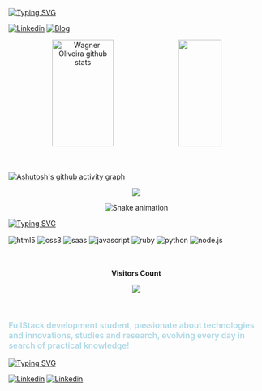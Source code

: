 <!-- Minha Apresentação-->
[![Typing SVG](https://readme-typing-svg.demolab.com?font=Lobster=700&size=30&duration=3000&pause=750&color=00BFFF&width=1000&lines=Hi%2C+I'm+Wagner❕;Nice+to+meet+you❕😉;🌴I'm+from+Brazi❕🌴;🧩I'm+a+FullStack+Student❕;🎓Graduating+Computer+Science+in+Puc+Minas+❕;🌎I+want+to+contribute+to+a+better+world+by..programming+❕🌎;Welcome+to+my+profile❕🕹️)
](https://git.io/typing-svg)

<!-- Linkedin | Netlify --> 
[![Linkedin](https://img.shields.io/badge/LinkedIn-0077B5?style=for-the-badge&logo=linkedin&logoColor=white)](https://www.linkedin.com/in/wagner-oliveira-161a821a9/)
[![Blog](https://img.shields.io/badge/Netlify-00C7B7?style=for-the-badge&logo=netlify&logoColor=white)](https://app.netlify.com/teams/wagneroliveira9819/overview)

<!-- Github stats-->
<div align="center">  
  <img width="49%" height="210px" src="https://github-readme-stats.vercel.app/api?username=wagneroliver23&show_icons=true&count_private=true&hide_border=true&title_color=87CEFA&icon_color=FFD700&text_color=c9d1d9&bg_color=0d1117" alt="Wagner Oliveira github stats" /> 
  <img width="41%" height="210px" src="https://github-readme-stats.vercel.app/api/top-langs/?username=wagneroliver23&layout=compact&hide_border=true&title_color=87CEFA&text_color=F0F8FF&bg_color=0d1117" />
</div>
<br>
<br>

<!-- Gráfico Contribuições --> 
[![Ashutosh's github activity graph](https://github-readme-activity-graph.cyclic.app/graph?username=wagneroliver23&bg_color=0d1117&color=87CEFA&line=FF0000&point=00FF00&area=true&hide_border=true)](https://github.com/ashutosh00710/github-readme-activity-graph)

<!-- Troféus -->
<p align="center">
  <img src="https://github-profile-trophy.vercel.app/?username=wagneroliver23&theme=dark&row=2&no-bg=true&column=3&margin-w=15&margin-h=15" />
</p>

<!-- Cobrinha -->
<div align="center">

  ![Snake animation](https://github.com/wagneroliver23/wagneroliver23/blob/output/github-contribution-grid-snake.svg)
  
</div>

<!-- Skills -->
[![Typing SVG](https://readme-typing-svg.demolab.com?font=Lobster=700&size=22&duration=8000&pause=2000&color=87CEFA&width=1000&lines=+💻Technologies+I'm+learning:)
](https://git.io/typing-svg)

<div style="display: inline_block>
  <img align="center" alt="html5" src="https://img.shields.io/badge/HTML5-E34F26?style=for-the-badge&logo=html5&logoColor=white"/>
  <img align="center" alt="html5" src="https://img.shields.io/badge/HTML5-E34F26?style=for-the-badge&logo=html5&logoColor=white"/>
  <img align="center" alt="css3" src="https://img.shields.io/badge/CSS3-1572B6?style=for-the-badge&logo=css3&logoColor=white"  />
  <img align="center" alt="saas" src="https://img.shields.io/badge/Sass-CC6699?style=for-the-badge&logo=sass&logoColor=white"/>
  <img align="center" alt="javascript" src="https://img.shields.io/badge/JavaScript-323330?style=for-the-badge&logo=javascript&logoColor=F7DF1E"  />
  <img align="center" alt="ruby" src="https://img.shields.io/badge/Ruby-CC342D?style=for-the-badge&logo=ruby&logoColor=white"/>
  <img align="center" alt="python" src="https://img.shields.io/badge/Python-3776AB?style=for-the-badge&logo=python&logoColor=white"/>
  <img align="center" alt="node.js" src="https://img.shields.io/badge/Node.js-43853D?style=for-the-badge&logo=node.js&logoColor=white"/>
</div>
<br> 
                                                                                                                                     

<!-- Visitantes na Página -->
<div align="center">
<br><p align="centre"><b>Visitors Count</b></p>  
<p align="center"><img align="center" src="https://profile-counter.glitch.me/{wagneroliver23}/count.svg" /></p> 
<br>
</div>

<!-- Mais sobre mim -->
### <p style="color:lightblue;font-size:16px;font-weight:600">FullStack development student, passionate about technologies and innovations, studies and research, evolving every day in search of practical knowledge!
</p>

<!-- Contatos -->
[![Typing SVG](https://readme-typing-svg.demolab.com?font=Lobster=700&size=28&duration=8000&pause=2000&color=00BFFF&width=1000&lines=+Contact+me:)
](https://git.io/typing-svg)

[![Linkedin](https://img.shields.io/badge/WhatsApp-25D366?style=for-the-badge&logo=whatsapp&logoColor=white)](https://web.whatsapp.com/send?phone=5535998723379)
[![Linkedin](https://img.shields.io/badge/Gmail-D14836?style=for-the-badge&logo=gmail&logoColor=white)](mailto:wagneroliveira9819@gmail.com?subject=Questions)
